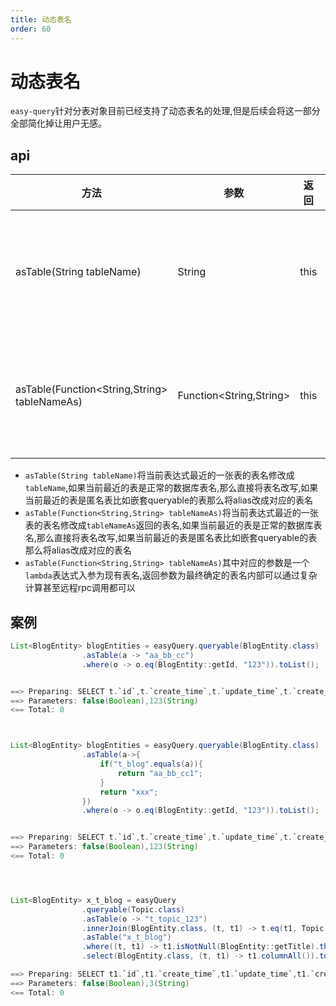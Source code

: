 ```yaml
---
title: 动态表名
order: 60
---
```


# 动态表名
`easy-query`针对分表对象目前已经支持了动态表名的处理,但是后续会将这一部分全部简化掉让用户无感。

## api

方法  | 参数 | 返回  | 描述
--- | --- | --- | --- 
asTable(String tableName) |  String | this | 设置最近表名名称
asTable(Function<String,String> tableNameAs) | Function<String,String>  | this | 设置最近表名名称

- `asTable(String tableName)`将当前表达式最近的一张表的表名修改成`tableName`,如果当前最近的表是正常的数据库表名,那么直接将表名改写,如果当前最近的表是匿名表比如嵌套queryable的表那么将alias改成对应的表名
- `asTable(Function<String,String> tableNameAs)`将当前表达式最近的一张表的表名修改成`tableNameAs`返回的表名,如果当前最近的表是正常的数据库表名,那么直接将表名改写,如果当前最近的表是匿名表比如嵌套queryable的表那么将alias改成对应的表名
- `asTable(Function<String,String> tableNameAs)`其中对应的参数是一个`lambda`表达式入参为现有表名,返回参数为最终确定的表名内部可以通过复杂计算甚至远程rpc调用都可以


## 案例
```java
List<BlogEntity> blogEntities = easyQuery.queryable(BlogEntity.class)
                .asTable(a -> "aa_bb_cc")
                .where(o -> o.eq(BlogEntity::getId, "123")).toList();


==> Preparing: SELECT t.`id`,t.`create_time`,t.`update_time`,t.`create_by`,t.`update_by`,t.`deleted`,t.`title`,t.`content`,t.`url`,t.`star`,t.`publish_time`,t.`score`,t.`status`,t.`order`,t.`is_top`,t.`top` FROM aa_bb_cc t WHERE t.`deleted` = ? AND t.`id` = ?
==> Parameters: false(Boolean),123(String)
<== Total: 0



List<BlogEntity> blogEntities = easyQuery.queryable(BlogEntity.class)
                .asTable(a->{
                    if("t_blog".equals(a)){
                        return "aa_bb_cc1";
                    }
                    return "xxx";
                })
                .where(o -> o.eq(BlogEntity::getId, "123")).toList();


==> Preparing: SELECT t.`id`,t.`create_time`,t.`update_time`,t.`create_by`,t.`update_by`,t.`deleted`,t.`title`,t.`content`,t.`url`,t.`star`,t.`publish_time`,t.`score`,t.`status`,t.`order`,t.`is_top`,t.`top` FROM aa_bb_cc1 t WHERE t.`deleted` = ? AND t.`id` = ?
==> Parameters: false(Boolean),123(String)
<== Total: 0




List<BlogEntity> x_t_blog = easyQuery
                .queryable(Topic.class)
                .asTable(o -> "t_topic_123")
                .innerJoin(BlogEntity.class, (t, t1) -> t.eq(t1, Topic::getId, BlogEntity::getId))
                .asTable("x_t_blog")
                .where((t, t1) -> t1.isNotNull(BlogEntity::getTitle).then(t).eq(Topic::getId, "3"))
                .select(BlogEntity.class, (t, t1) -> t1.columnAll()).toList();

==> Preparing: SELECT t1.`id`,t1.`create_time`,t1.`update_time`,t1.`create_by`,t1.`update_by`,t1.`deleted`,t1.`title`,t1.`content`,t1.`url`,t1.`star`,t1.`publish_time`,t1.`score`,t1.`status`,t1.`order`,t1.`is_top`,t1.`top` FROM t_topic_123 t INNER JOIN x_t_blog t1 ON t1.`deleted` = ? AND t.`id` = t1.`id` WHERE t1.`title` IS NOT NULL AND t.`id` = ?
==> Parameters: false(Boolean),3(String)
<== Total: 0
```